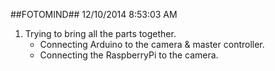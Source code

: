 ##FOTOMIND##
12/10/2014 8:53:03 AM  
<ol>
	<li>Trying to bring all the parts together.
		<ul>
			<li>
				Connecting Arduino to the camera & master controller.
			</li>
			<li>
				Connecting the RaspberryPi to the camera.
			</li>
		</ul>
	</li>
</ol>

